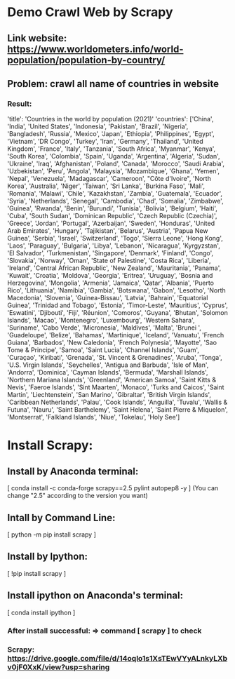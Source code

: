 # Demo Crawl Web by Scrapy
## Link website: https://www.worldometers.info/world-population/population-by-country/
## Problem: crawl all name of countries in website
### Result:
'title': 'Countries in the world by population (2021)'
'countries': ['China', 'India', 'United States', 'Indonesia', 'Pakistan', 'Brazil', 'Nigeria', 'Bangladesh', 'Russia', 'Mexico', 'Japan', 'Ethiopia', 'Philippines', 'Egypt', 'Vietnam', 'DR Congo', 'Turkey', 'Iran', 'Germany', 'Thailand', 'United Kingdom', 'France', 'Italy', 'Tanzania', 'South Africa', 'Myanmar', 'Kenya', 'South Korea', 'Colombia', 'Spain', 'Uganda', 'Argentina', 'Algeria', 'Sudan', 'Ukraine', 'Iraq', 'Afghanistan', 'Poland', 'Canada', 'Morocco', 'Saudi Arabia', 'Uzbekistan', 'Peru', 'Angola', 'Malaysia', 'Mozambique', 'Ghana', 'Yemen', 'Nepal', 'Venezuela', 'Madagascar', 'Cameroon', "Côte d'Ivoire", 'North Korea', 'Australia', 'Niger', 'Taiwan', 'Sri Lanka', 'Burkina Faso', 'Mali', 'Romania', 'Malawi', 'Chile', 'Kazakhstan', 'Zambia', 'Guatemala', 'Ecuador', 'Syria', 'Netherlands', 'Senegal', 'Cambodia', 'Chad', 'Somalia', 'Zimbabwe', 'Guinea', 'Rwanda', 'Benin', 'Burundi', 'Tunisia', 'Bolivia', 'Belgium', 'Haiti', 'Cuba', 'South Sudan', 'Dominican Republic', 'Czech Republic (Czechia)', 'Greece', 'Jordan', 'Portugal', 'Azerbaijan', 'Sweden', 'Honduras', 'United Arab Emirates', 'Hungary', 'Tajikistan', 'Belarus', 'Austria', 'Papua New Guinea', 'Serbia', 'Israel', 'Switzerland', 'Togo', 'Sierra Leone', 'Hong Kong', 'Laos', 'Paraguay', 'Bulgaria', 'Libya', 'Lebanon', 'Nicaragua', 'Kyrgyzstan', 'El Salvador', 'Turkmenistan', 'Singapore', 'Denmark', 'Finland', 'Congo', 'Slovakia', 'Norway', 'Oman', 'State of Palestine', 'Costa Rica', 'Liberia', 'Ireland', 'Central African Republic', 'New Zealand', 'Mauritania', 'Panama', 'Kuwait', 'Croatia', 'Moldova', 'Georgia', 'Eritrea', 'Uruguay', 'Bosnia and Herzegovina', 'Mongolia', 'Armenia', 'Jamaica', 'Qatar', 'Albania', 'Puerto Rico', 'Lithuania', 'Namibia', 'Gambia', 'Botswana', 'Gabon', 'Lesotho', 'North Macedonia', 'Slovenia', 'Guinea-Bissau', 'Latvia', 'Bahrain', 'Equatorial Guinea', 'Trinidad and Tobago', 'Estonia', 'Timor-Leste', 'Mauritius', 'Cyprus', 'Eswatini', 'Djibouti', 'Fiji', 'Réunion', 'Comoros', 'Guyana', 'Bhutan', 'Solomon Islands', 'Macao', 'Montenegro', 'Luxembourg', 'Western Sahara', 'Suriname', 'Cabo Verde', 'Micronesia', 'Maldives', 'Malta', 'Brunei ', 'Guadeloupe', 'Belize', 'Bahamas', 'Martinique', 'Iceland', 'Vanuatu', 'French Guiana', 'Barbados', 'New Caledonia', 'French Polynesia', 'Mayotte', 'Sao Tome & Principe', 'Samoa', 'Saint Lucia', 'Channel Islands', 'Guam', 'Curaçao', 'Kiribati', 'Grenada', 'St. Vincent & Grenadines', 'Aruba', 'Tonga', 'U.S. Virgin Islands', 'Seychelles', 'Antigua and Barbuda', 'Isle of Man', 'Andorra', 'Dominica', 'Cayman Islands', 'Bermuda', 'Marshall Islands', 'Northern Mariana Islands', 'Greenland', 'American Samoa', 'Saint Kitts & Nevis', 'Faeroe Islands', 'Sint Maarten', 'Monaco', 'Turks and Caicos', 'Saint Martin', 'Liechtenstein', 'San Marino', 'Gibraltar', 'British Virgin Islands', 'Caribbean Netherlands', 'Palau', 'Cook Islands', 'Anguilla', 'Tuvalu', 'Wallis & Futuna', 'Nauru', 'Saint Barthelemy', 'Saint Helena', 'Saint Pierre & Miquelon', 'Montserrat', 'Falkland Islands', 'Niue', 'Tokelau', 'Holy See']

# Install Scrapy: 
## Install by Anaconda terminal: 
[	conda install -c conda-forge scrapy==2.5 pylint autopep8 -y	] (You can change "2.5" according to the version you want)

## Intall by Command Line:
[	python -m pip install scrapy	]

## Install by Ipython:
[	!pip install scrapy	]

## Install ipython on Anaconda's terminal: 
[	conda install ipython	]

### After install successful: => command [ scrapy ]  to check
### Scrapy: https://drive.google.com/file/d/14oqlo1s1XsTEwVYyALnkyLXbv0jF0XxK/view?usp=sharing
